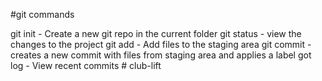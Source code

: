 #git commands

git init - Create a new git repo in the current folder
git status - view the changes to the project
git add - Add files to the staging area
git commit - creates a new commit with files from staging area and applies a label
got log - View recent commits
#   c l u b - l i f t  
 